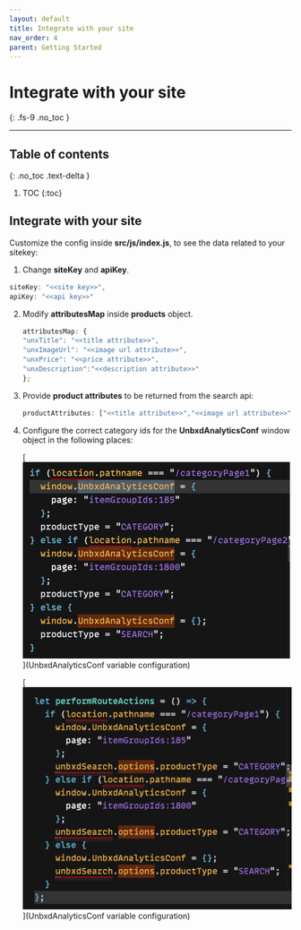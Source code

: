 ```yaml
---
layout: default
title: Integrate with your site
nav_order: 4
parent: Getting Started
---
```


# Integrate with your site
{: .fs-9 .no_toc }

---

## Table of contents
{: .no_toc .text-delta }

1. TOC
{:toc}

## Integrate with your site

Customize the config inside **src/js/index.js**, to see the data related to your sitekey:
1. Change **siteKey** and **apiKey**.
```js
siteKey: "<<site key>>",
apiKey: "<<api key>>"
```
2. Modify **attributesMap** inside **products** object.
    ```js
    attributesMap: {
    "unxTitle": "<<title attribute>>",
    "unxImageUrl": "<<image url attribute>>",
    "unxPrice": "<<price attribute>>",
    "unxDescription":"<<description attribute>>"
    };
    ```
3. Provide **product attributes** to be returned from the search api:
    ```js
    productAttributes: ["<<title attribute>>","<<image url attribute>>","<<price attribute>>","<<description attribute>>"]
    ```
4. Configure the correct category ids for the **UnbxdAnalyticsConf** window object in the   following places:<br/>

    [![Configure the correct category ids for the UnbxdAnalyticsConf window object](../assets/categoryid1.png)](UnbxdAnalyticsConf variable configuration)
    
    [![Configure the correct category ids for the UnbxdAnalyticsConf window object](../assets/categoryid2.png)](UnbxdAnalyticsConf variable configuration)<br/>